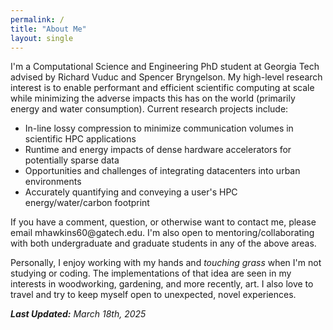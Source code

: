 ```yaml
---
permalink: /
title: "About Me"
layout: single
---
```


I'm a Computational Science and Engineering PhD student at Georgia Tech advised by Richard Vuduc and Spencer Bryngelson. My high-level research interest is to enable performant and efficient scientific computing at scale while minimizing the adverse impacts this has on the world (primarily energy and water consumption).
Current research projects include:
<ul>
  <li>In-line lossy compression to minimize communication volumes in scientific HPC applications</li>
  <li>Runtime and energy impacts of dense hardware accelerators for potentially sparse data</li>
  <li>Opportunities and challenges of integrating datacenters into urban environments</li>
  <li>Accurately quantifying and conveying a user's HPC energy/water/carbon footprint</li>
</ul>
If you have a comment, question, or otherwise want to contact me, please email mhawkins60@gatech.edu.
I'm also open to mentoring/collaborating with both undergraduate and graduate students in any of the above areas.

Personally, I enjoy working with my hands and *touching grass* when I'm not studying or coding. The implementations of that idea are seen in my interests in woodworking, gardening, and more recently, art. I also love to travel and try to keep myself open to unexpected, novel experiences.

***Last Updated:** March 18th, 2025*